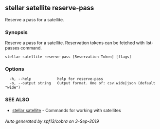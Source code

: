 ## stellar satellite reserve-pass

Reserve a pass for a satellite.

### Synopsis

Reserve a pass for a satellite. Reservation tokens can be fetched with list-passes command.

```
stellar satellite reserve-pass [Reservation Token] [flags]
```

### Options

```
  -h, --help            help for reserve-pass
  -o, --output string   Output format. One of: csv|wide|json (default "wide")
```

### SEE ALSO

* [stellar satellite](stellar_satellite.md)	 - Commands for working with satellites

###### Auto generated by spf13/cobra on 3-Sep-2019
